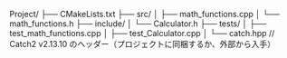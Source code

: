 Project/
├── CMakeLists.txt
├── src/
│   ├── math_functions.cpp
│   └── math_functions.h
├── include/
│   └── Calculator.h
├── tests/
│   ├── test_math_functions.cpp
│   ├── test_Calculator.cpp
│   └── catch.hpp    // Catch2 v2.13.10 のヘッダー（プロジェクトに同梱するか、外部から入手）